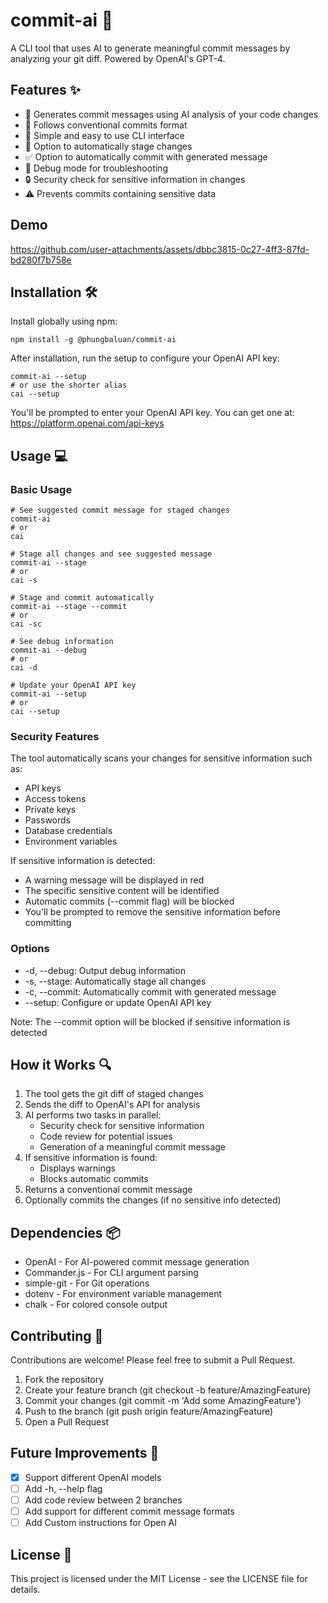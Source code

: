 # commit-ai 🤖

A CLI tool that uses AI to generate meaningful commit messages by analyzing your git diff. Powered by OpenAI's GPT-4.

## Features ✨

- 🤖 Generates commit messages using AI analysis of your code changes
- 🎯 Follows conventional commits format
- 🚀 Simple and easy to use CLI interface
- 🔄 Option to automatically stage changes
- ✅ Option to automatically commit with generated message
- 🐛 Debug mode for troubleshooting
- 🔒 Security check for sensitive information in changes
- ⚠️ Prevents commits containing sensitive data

## Demo

https://github.com/user-attachments/assets/dbbc3815-0c27-4ff3-87fd-bd280f7b758e



## Installation 🛠️

Install globally using npm:

    npm install -g @phungbaluan/commit-ai

After installation, run the setup to configure your OpenAI API key:

    commit-ai --setup
    # or use the shorter alias
    cai --setup

You'll be prompted to enter your OpenAI API key. You can get one at: https://platform.openai.com/api-keys

## Usage 💻

### Basic Usage

    # See suggested commit message for staged changes
    commit-ai
    # or
    cai

    # Stage all changes and see suggested message
    commit-ai --stage
    # or
    cai -s

    # Stage and commit automatically
    commit-ai --stage --commit
    # or
    cai -sc

    # See debug information
    commit-ai --debug
    # or
    cai -d

    # Update your OpenAI API key
    commit-ai --setup
    # or
    cai --setup

### Security Features

The tool automatically scans your changes for sensitive information such as:
- API keys
- Access tokens
- Private keys
- Passwords
- Database credentials
- Environment variables

If sensitive information is detected:
- A warning message will be displayed in red
- The specific sensitive content will be identified
- Automatic commits (--commit flag) will be blocked
- You'll be prompted to remove the sensitive information before committing

### Options

- -d, --debug: Output debug information
- -s, --stage: Automatically stage all changes
- -c, --commit: Automatically commit with generated message
- --setup: Configure or update OpenAI API key

Note: The --commit option will be blocked if sensitive information is detected

## How it Works 🔍

1. The tool gets the git diff of staged changes
2. Sends the diff to OpenAI's API for analysis
3. AI performs two tasks in parallel:
   - Security check for sensitive information
   - Code review for potential issues
   - Generation of a meaningful commit message
4. If sensitive information is found:
   - Displays warnings
   - Blocks automatic commits
5. Returns a conventional commit message
6. Optionally commits the changes (if no sensitive info detected)

## Dependencies 📦

- OpenAI - For AI-powered commit message generation
- Commander.js - For CLI argument parsing
- simple-git - For Git operations
- dotenv - For environment variable management
- chalk - For colored console output

## Contributing 🤝

Contributions are welcome! Please feel free to submit a Pull Request.

1. Fork the repository
2. Create your feature branch (git checkout -b feature/AmazingFeature)
3. Commit your changes (git commit -m 'Add some AmazingFeature')
4. Push to the branch (git push origin feature/AmazingFeature)
5. Open a Pull Request

## Future Improvements 🚀

- [x] Support different OpenAI models
- [ ] Add -h, --help flag
- [ ] Add code review between 2 branches
- [ ] Add support for different commit message formats
- [ ] Add Custom instructions for Open AI

## License 📄

This project is licensed under the MIT License - see the LICENSE file for details. 
